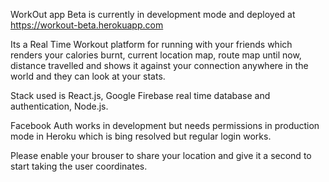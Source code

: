 
WorkOut app Beta is currently in development mode and deployed at https://workout-beta.herokuapp.com

Its a Real Time Workout platform for running with your friends which renders your calories burnt, current location map, route map until now, distance travelled and shows it against your connection anywhere in the world and they can look at your stats.

Stack used is React.js, Google Firebase real time database and authentication, Node.js.

Facebook Auth works in development but needs permissions in production mode in Heroku which is bing resolved but regular login works. 

Please enable your brouser to share your location and give it a second to start taking the user coordinates. 
